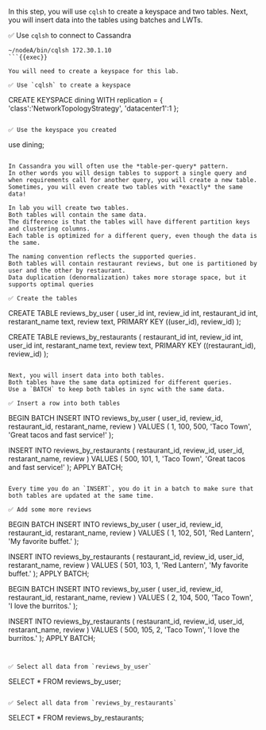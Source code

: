 In this step, you will use `cqlsh` to create a keyspace and two tables.
Next, you will insert data into the tables using batches and LWTs.

✅ Use `cqlsh` to connect to Cassandra
```
~/nodeA/bin/cqlsh 172.30.1.10
```{{exec}}

You will need to create a keyspace for this lab.

✅ Use `cqlsh` to create a keyspace
```
CREATE KEYSPACE dining WITH replication = {
  'class':'NetworkTopologyStrategy',
  'datacenter1':1
};
```{{exec}}

✅ Use the keyspace you created
```
use dining;
```{{exec}}

In Cassandra you will often use the *table-per-query* pattern.
In other words you will design tables to support a single query and when requirements call for another query, you will create a new table.
Sometimes, you will even create two tables with *exactly* the same data!

In lab you will create two tables.
Both tables will contain the same data.
The difference is that the tables will have different partition keys and clustering columns.
Each table is optimized for a different query, even though the data is the same.

The naming convention reflects the supported queries.
Both tables will contain restaurant reviews, but one is partitioned by user and the other by restaurant.
Data duplication (denormalization) takes more storage space, but it supports optimal queries

✅ Create the tables
```
CREATE TABLE reviews_by_user (
  user_id int,
  review_id int,
  restaurant_id int,
  restarant_name text,
  review text,
  PRIMARY KEY ((user_id), review_id)
);

CREATE TABLE reviews_by_restaurants (
 restaurant_id int,
 review_id int,
 user_id int,
 restarant_name text,
 review text,
 PRIMARY KEY ((restaurant_id), review_id)
);
```{{exec}}

Next, you will insert data into both tables.
Both tables have the same data optimized for different queries.
Use a `BATCH` to keep both tables in sync with the same data.

✅ Insert a row into both tables
```
BEGIN BATCH
  INSERT INTO reviews_by_user (
    user_id, review_id, restaurant_id, restarant_name, review
  ) VALUES (
    1, 100, 500, 'Taco Town', 'Great tacos and fast service!'
  );

  INSERT INTO reviews_by_restaurants (
    restaurant_id, review_id, user_id, restarant_name, review
  ) VALUES (
    500, 101, 1, 'Taco Town', 'Great tacos and fast service!'
  );
APPLY BATCH;
```{{exec}}

Every time you do an `INSERT`, you do it in a batch to make sure that both tables are updated at the same time.

✅ Add some more reviews
```
BEGIN BATCH
  INSERT INTO reviews_by_user (
    user_id, review_id, restaurant_id, restarant_name, review
  ) VALUES (
    1, 102, 501, 'Red Lantern', 'My favorite buffet.'
  );

  INSERT INTO reviews_by_restaurants (
    restaurant_id, review_id, user_id, restarant_name, review
  ) VALUES (
    501, 103, 1, 'Red Lantern', 'My favorite buffet.'
  );
APPLY BATCH;

BEGIN BATCH
  INSERT INTO reviews_by_user (
    user_id, review_id, restaurant_id, restarant_name, review
  ) VALUES (
    2, 104, 500, 'Taco Town', 'I love the burritos.'
  );

  INSERT INTO reviews_by_restaurants (
    restaurant_id, review_id, user_id, restarant_name, review
  ) VALUES (
    500, 105, 2, 'Taco Town', 'I love the burritos.'
  );
APPLY BATCH;
```{{exec}}


✅ Select all data from `reviews_by_user`
```
SELECT * FROM reviews_by_user;
```{{exec}}

✅ Select all data from `reviews_by_restaurants`
```
SELECT * FROM reviews_by_restaurants;
```{{exec}}

